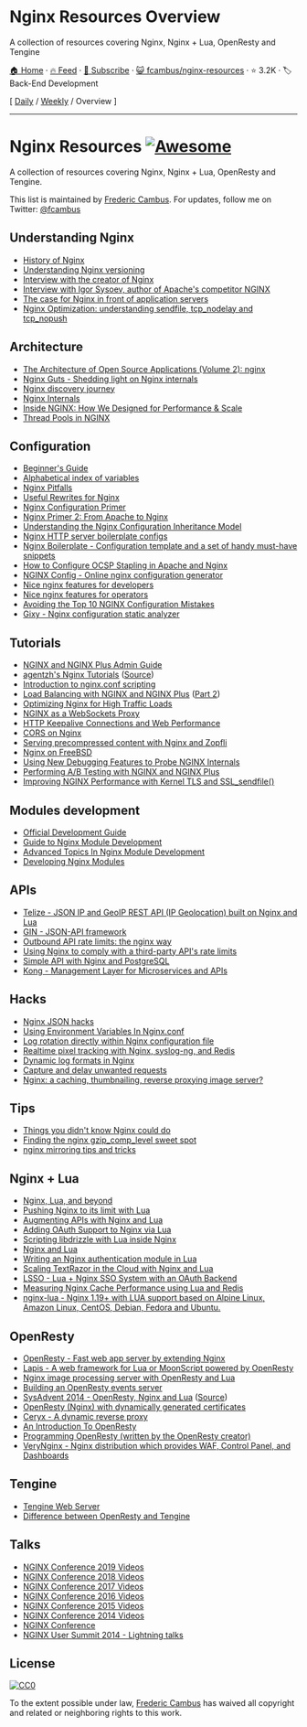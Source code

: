 # Nginx Resources Overview

A collection of resources covering Nginx, Nginx + Lua, OpenResty and Tengine

[🏠 Home](/README.md) · [🔥 Feed](https://test.trackawesomelist.com/fcambus/nginx-resources/rss.xml) · [📮 Subscribe](https://trackawesomelist.us17.list-manage.com/subscribe?u=d2f0117aa829c83a63ec63c2f&id=36a103854c) · [😺 fcambus/nginx-resources](https://github.com/fcambus/nginx-resources/blob/master/README.md) · ⭐ 3.2K · 🏷️ Back-End Development

[ [Daily](/content/fcambus/nginx-resources/README.md) / [Weekly](/content/fcambus/nginx-resources/week/README.md) / Overview ]

---

# Nginx Resources [![Awesome](https://cdn.rawgit.com/sindresorhus/awesome/d7305f38d29fed78fa85652e3a63e154dd8e8829/media/badge.svg)](https://github.com/sindresorhus/awesome)

A collection of resources covering Nginx, Nginx + Lua, OpenResty and Tengine.

This list is maintained by [Frederic Cambus](https://www.cambus.net). For updates, follow me on Twitter: [@fcambus](https://twitter.com/fcambus)

## Understanding Nginx

*   [History of Nginx](https://www.nginx.com/wp-content/uploads/2014/11/Infographic_History-of-Nginx_FulI_20141101.png)
*   [Understanding Nginx versioning](https://www.nginx.com/blog/nginx-1-6-1-7-released/)
*   [Interview with the creator of Nginx](https://web.archive.org/web/20180614224054/http://mindend.com/interview-with-the-creator-of-nginx/)
*   [Interview with Igor Sysoev, author of Apache's competitor NGINX](http://freesoftwaremagazine.com/articles/interview_igor_sysoev_author_apaches_competitor_nginx/)
*   [The case for Nginx in front of application servers](https://www.cambus.net/the-case-for-nginx-in-front-of-application-servers/)
*   [Nginx Optimization: understanding sendfile, tcp\_nodelay and tcp\_nopush](https://thoughts.t37.net/nginx-optimization-understanding-sendfile-tcp-nodelay-and-tcp-nopush-c55cdd276765)

## Architecture

*   [The Architecture of Open Source Applications (Volume 2): nginx](https://aosabook.org/en/nginx.html)
*   [Nginx Guts - Shedding light on Nginx internals](http://www.nginxguts.com/category/nginx/)
*   [Nginx discovery journey](https://www.nginx-discovery.com/)
*   [Nginx Internals](https://www.slideshare.net/joshzhu/nginx-internals)
*   [Inside NGINX: How We Designed for Performance & Scale](https://www.nginx.com/blog/inside-nginx-how-we-designed-for-performance-scale/)
*   [Thread Pools in NGINX](https://www.nginx.com/blog/thread-pools-boost-performance-9x/)

## Configuration

*   [Beginner's Guide](https://nginx.org/en/docs/beginners_guide.html)
*   [Alphabetical index of variables](https://nginx.org/en/docs/varindex.html)
*   [Nginx Pitfalls](https://www.nginx.com/resources/wiki/start/topics/tutorials/config_pitfalls/)
*   [Useful Rewrites for Nginx](https://blog.engineyard.com/useful-rewrites-for-nginx)
*   [Nginx Configuration Primer](https://blog.martinfjordvald.com/nginx-primer/)
*   [Nginx Primer 2: From Apache to Nginx](https://blog.martinfjordvald.com/nginx-primer-2-from-apache-to-nginx/)
*   [Understanding the Nginx Configuration Inheritance Model](https://blog.martinfjordvald.com/understanding-the-nginx-configuration-inheritance-model/)
*   [Nginx HTTP server boilerplate configs](https://github.com/h5bp/server-configs-nginx)
*   [Nginx Boilerplate - Configuration template and a set of handy must-have snippets](https://github.com/nginx-boilerplate/nginx-boilerplate)
*   [How to Configure OCSP Stapling in Apache and Nginx](https://sslmate.com/blog/post/ocsp_stapling_in_apache_and_nginx)
*   [NGINX Config - Online nginx configuration generator](https://www.digitalocean.com/community/tools/nginx)
*   [Nice nginx features for developers](https://alex.dzyoba.com/blog/nginx-features-for-developers/)
*   [Nice nginx features for operators](https://alex.dzyoba.com/blog/nginx-features-for-operators/)
*   [Avoiding the Top 10 NGINX Configuration Mistakes](https://www.nginx.com/blog/avoiding-top-10-nginx-configuration-mistakes/)
*   [Gixy - Nginx configuration static analyzer](https://github.com/yandex/gixy)

## Tutorials

*   [NGINX and NGINX Plus Admin Guide](https://docs.nginx.com/nginx/admin-guide/)
*   [agentzh's Nginx Tutorials](https://openresty.org/download/agentzh-nginx-tutorials-en.html) ([Source](https://github.com/openresty/nginx-tutorials))
*   [Introduction to nginx.conf scripting](https://agentzh.org/misc/slides/nginx-conf-scripting/nginx-conf-scripting.html)
*   [Load Balancing with NGINX and NGINX Plus](https://www.nginx.com/blog/load-balancing-with-nginx-plus/) ([Part 2](https://www.nginx.com/blog/load-balancing-with-nginx-plus-part-2/))
*   [Optimizing Nginx for High Traffic Loads](https://blog.martinfjordvald.com/optimizing-nginx-for-high-traffic-loads/)
*   [NGINX as a WebSockets Proxy](https://www.nginx.com/blog/websocket-nginx/)
*   [HTTP Keepalive Connections and Web Performance ](https://www.nginx.com/blog/http-keepalives-and-web-performance/)
*   [CORS on Nginx](https://enable-cors.org/server_nginx.html)
*   [Serving precompressed content with Nginx and Zopfli](https://www.cambus.net/serving-precompressed-content-with-nginx-and-zopfli/)
*   [Nginx on FreeBSD](https://www.cambus.net/nginx-on-freebsd/)
*   [Using New Debugging Features to Probe NGINX Internals](https://www.nginx.com/blog/new-debugging-features-probe-nginx-internals/)
*   [Performing A/B Testing with NGINX and NGINX Plus](https://www.nginx.com/blog/performing-a-b-testing-nginx-plus/)
*   [Improving NGINX Performance with Kernel TLS and SSL\_sendfile()](https://www.nginx.com/blog/improving-nginx-performance-with-kernel-tls/)

## Modules development

*   [Official Development Guide](https://nginx.org/en/docs/dev/development_guide.html)
*   [Guide to Nginx Module Development](https://www.evanmiller.org/nginx-modules-guide.html)
*   [Advanced Topics In Nginx Module Development](https://www.evanmiller.org/nginx-modules-guide-advanced.html)
*   [Developing Nginx Modules](https://www.airpair.com/nginx/extending-nginx-tutorial)

## APIs

*   [Telize - JSON IP and GeoIP REST API (IP Geolocation) built on Nginx and Lua](https://www.telize.com)
*   [GIN - JSON-API framework](http://gin.io/)
*   [Outbound API rate limits: the nginx way](https://www.monterail.com/blog/2011/outbound-api-rate-limits-the-nginx-way)
*   [Using Nginx to comply with a third-party API's rate limits](https://vitobotta.com/2014/01/12/nginx-rate-limits/)
*   [Simple API with Nginx and PostgreSQL](http://rny.io/nginx/postgresql/2013/07/26/simple-api-with-nginx-and-postgresql.html)
*   [Kong - Management Layer for Microservices and APIs](https://konghq.com/kong/)

## Hacks

*   [Nginx JSON hacks](https://web.archive.org/web/20140921162448/http://www.gabrielweinberg.com/blog/2011/07/nginx-json-hacks.html)
*   [Using Environment Variables In Nginx.conf](https://web.archive.org/web/20170712003702/https://docs.apitools.com/blog/2014/07/02/using-environment-variables-in-nginx-conf.html)
*   [Log rotation directly within Nginx configuration file](https://www.cambus.net/log-rotation-directly-within-nginx-configuration-file/)
*   [Realtime pixel tracking with Nginx, syslog-ng, and Redis](https://benwilber.github.io/nginx/redis/syslog/pixel-tracking/2013/09/13/realtime-pixel-tracking-with-nginx-syslog-ng-and-redis.html)
*   [Dynamic log formats in Nginx](https://benwilber.github.io/nginx/syslog/logging/2015/08/26/dynamic-log-formats-in-nginx.html)
*   [Capture and delay unwanted requests](https://github.com/p0pr0ck5/lua-resty-tarpit)
*   [Nginx: a caching, thumbnailing, reverse proxying image server?](https://charlesleifer.com/blog/nginx-a-caching-thumbnailing-reverse-proxying-image-server-/)

## Tips

*   [Things you didn't know Nginx could do](https://www.slideshare.net/sarahnovotny/5-things-you-didnt-know-nginx-could-do)
*   [Finding the nginx gzip\_comp\_level sweet spot](https://mjanja.ch/2015/03/finding-the-nginx-gzip_comp_level-sweet-spot/)
*   [nginx mirroring tips and tricks](https://alex.dzyoba.com/blog/nginx-mirror/)

## Nginx + Lua

*   [Nginx, Lua, and beyond](https://agentzh.org/misc/slides/nginx-lua-and-beyond.pdf)
*   [Pushing Nginx to its limit with Lua](https://blog.cloudflare.com/pushing-nginx-to-its-limit-with-lua/)
*   [Augmenting APIs with Nginx and Lua](https://tech.3scale.net/2013/01/09/augment-your-api-without-touching-it)
*   [Adding OAuth Support to Nginx via Lua](https://chairnerd.seatgeek.com/oauth-support-for-nginx-with-lua/)
*   [Scripting libdrizzle with Lua inside Nginx](https://agentzh.org/misc/slides/libdrizzle-lua-nginx.pdf)
*   [Nginx and Lua](https://web.archive.org/web/20141223070856/http://devblog.mixlr.com/2012/09/01/nginx-lua/)
*   [Writing an Nginx authentication module in Lua](https://www.stavros.io/posts/writing-an-nginx-authentication-module-in-lua/)
*   [Scaling TextRazor in the Cloud with Nginx and Lua](https://www.textrazor.com/blog/2013/03/scaling-textrazor-in-the-cloud-with-nginx-and-lua.html)
*   [LSSO - Lua + Nginx SSO System with an OAuth Backend](https://github.com/pirogoeth/lsso)
*   [Measuring Nginx Cache Performance using Lua and Redis](https://charlesleifer.com/blog/measuring-nginx-cache-performance-using-lua-and-redis/)
*   [nginx-lua - Nginx 1.19+ with LUA support based on Alpine Linux, Amazon Linux, CentOS, Debian, Fedora and Ubuntu.](https://github.com/fabiocicerchia/nginx-lua)

## OpenResty

*   [OpenResty - Fast web app server by extending Nginx](https://openresty.org/en/)
*   [Lapis - A web framework for Lua or MoonScript powered by OpenResty](https://leafo.net/lapis/)
*   [Nginx image processing server with OpenResty and Lua](https://leafo.net/posts/creating_an_image_server.html)
*   [Building an OpenResty events server](https://github.com/cagerton/dropthat/)
*   [SysAdvent 2014 - OpenResty, Nginx and Lua](https://sysadvent.blogspot.com/2014/12/day-22-largely-unappreciated.html) ([Source](https://github.com/lusis/sysadvent-2014))
*   [OpenResty (Nginx) with dynamically generated certificates](https://blog.dutchcoders.io/openresty-with-dynamic-generated-certificates/)
*   [Ceryx - A dynamic reverse proxy](https://ide.sourcelair.com/blog/articles/75/ceryx-dynamic-nginx)
*   [An Introduction To OpenResty](https://openmymind.net/An-Introduction-To-OpenResty-Nginx-Lua/)
*   [Programming OpenResty (written by the OpenResty creator)](https://openresty.gitbooks.io/programming-openresty/content/)
*   [VeryNginx - Nginx distribution which provides WAF, Control Panel, and Dashboards](https://github.com/alexazhou/VeryNginx)

## Tengine

*   [Tengine Web Server](https://tengine.taobao.org)
*   [Difference between OpenResty and Tengine](https://github.com/openresty/openresty/issues/54)

## Talks

*   [NGINX Conference 2019 Videos](https://www.youtube.com/playlist?list=PLGz_X9w9raXflDvBv642YFqT0UTqQGFsH)
*   [NGINX Conference 2018 Videos](https://www.youtube.com/playlist?list=PLGz_X9w9raXe_Vc708VKvr5KJ4gnf1WxS)
*   [NGINX Conference 2017 Videos](https://www.youtube.com/playlist?list=PLGz_X9w9raXeT-z_rcZ9yF0kV5SENZ-yt)
*   [NGINX Conference 2016 Videos](https://www.youtube.com/playlist?list=PLGz_X9w9raXcOsB_dT26iu0BvbSxWYG1g)
*   [NGINX Conference 2015 Videos](https://www.youtube.com/playlist?list=PLGz_X9w9raXdED9BR6GQ61A6d3fBzjpbn)
*   [NGINX Conference 2014 Videos](https://www.youtube.com/playlist?list=PLGz_X9w9raXewvc6tjIGGFZ6DBKHEld3k)
*   [NGINX Conference](https://www.nginx.com/nginxconf/)
*   [NGINX User Summit 2014 - Lightning talks](https://www.youtube.com/playlist?list=PLGz_X9w9raXfTnRnI6Xl0LMhAKoTVVZv8)

## License

[![CC0](https://licensebuttons.net/p/zero/1.0/88x31.png)](https://creativecommons.org/publicdomain/zero/1.0/)

To the extent possible under law, [Frederic Cambus](https://www.cambus.net) has waived all copyright and related or neighboring rights to this work.

